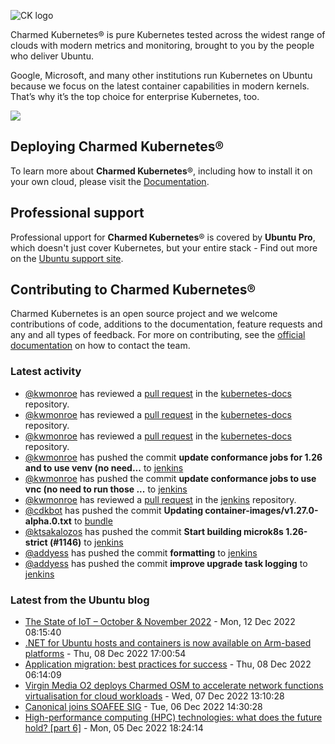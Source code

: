 ![CK logo](https://assets.ubuntu.com/v1/451d4cf4-Charmed+Kubernetes_RGB_onWhite_2022.svg)

Charmed Kubernetes® is pure Kubernetes tested across the widest range of clouds with modern metrics and monitoring, brought to you by the people who deliver Ubuntu.

Google, Microsoft, and many other institutions run Kubernetes on Ubuntu because we focus on the latest container capabilities in modern kernels. That’s why it’s the top choice for enterprise Kubernetes, too.

![](https://assets.ubuntu.com/v1/843c77b6-juju-at-a-glace.svg)

## Deploying Charmed Kubernetes®

To learn more about **Charmed Kubernetes**®, including how to install it on your own cloud, please visit the [Documentation][docs].

## Professional support

Professional upport for **Charmed Kubernetes**® is covered by **Ubuntu Pro**, which doesn't just cover Kubernetes, but your entire stack - Find out more on the [Ubuntu support site](https://ubuntu.com/support).

## Contributing to Charmed Kubernetes®

Charmed Kubernetes is an open source project and we welcome contributions of code, additions to the documentation, feature requests and any and all types of feedback. For more on contributing, see the [official documentation][get-in-touch] on how to contact the team.

<!-- LINKS -->
[docs]: https://ubuntu.com/kubernetes/docs
[get-in-touch]: https://ubuntu.com/kubernetes/docs/get-in-touch

### Latest activity

<!-- activity starts -->
 - [@kwmonroe](https://github.com/kwmonroe) has reviewed a [pull request](https://github.com/charmed-kubernetes/kubernetes-docs/pull/732) in the [kubernetes-docs](https://github.com/charmed-kubernetes/kubernetes-docs) repository.
 - [@kwmonroe](https://github.com/kwmonroe) has reviewed a [pull request](https://github.com/charmed-kubernetes/kubernetes-docs/pull/732) in the [kubernetes-docs](https://github.com/charmed-kubernetes/kubernetes-docs) repository.
 - [@kwmonroe](https://github.com/kwmonroe) has reviewed a [pull request](https://github.com/charmed-kubernetes/kubernetes-docs/pull/732) in the [kubernetes-docs](https://github.com/charmed-kubernetes/kubernetes-docs) repository.
 - [@kwmonroe](https://github.com/kwmonroe) has pushed the commit **update conformance jobs for 1.26 and to use venv (no need...** to [jenkins](https://github.com/charmed-kubernetes/jenkins)
 - [@kwmonroe](https://github.com/kwmonroe) has pushed the commit **update conformance jobs to use vnc (no need to run those ...** to [jenkins](https://github.com/charmed-kubernetes/jenkins)
 - [@kwmonroe](https://github.com/kwmonroe) has reviewed a [pull request](https://github.com/charmed-kubernetes/jenkins/pull/1144) in the [jenkins](https://github.com/charmed-kubernetes/jenkins) repository.
 - [@cdkbot](https://github.com/cdkbot) has pushed the commit **Updating container-images/v1.27.0-alpha.0.txt** to [bundle](https://github.com/charmed-kubernetes/bundle)
 - [@ktsakalozos](https://github.com/ktsakalozos) has pushed the commit **Start building microk8s 1.26-strict (#1146)** to [jenkins](https://github.com/charmed-kubernetes/jenkins)
 - [@addyess](https://github.com/addyess) has pushed the commit **formatting** to [jenkins](https://github.com/charmed-kubernetes/jenkins)
 - [@addyess](https://github.com/addyess) has pushed the commit **improve upgrade task logging** to [jenkins](https://github.com/charmed-kubernetes/jenkins)
<!-- activity ends -->

<!-- roadmap starts -->

<!-- roadmap ends -->

### Latest from the Ubuntu blog

<!-- blog starts -->
* [The State of IoT – October &#038; November 2022](https://ubuntu.com//blog/state-of-iot-october-november-2022) - Mon, 12 Dec 2022 08:15:40 
* [.NET for Ubuntu hosts and containers is now available on Arm-based platforms](https://ubuntu.com//blog/net-for-ubuntu-hosts-and-containers-is-now-available-on-arm-based-platforms) - Thu, 08 Dec 2022 17:00:54 
* [Application migration: best practices for success](https://ubuntu.com//blog/application-migration-best-practices-for-success) - Thu, 08 Dec 2022 06:14:09 
* [Virgin Media O2 deploys Charmed OSM to accelerate  network functions virtualisation for cloud workloads](https://ubuntu.com//blog/virgin-media-o2-deploys-charmed-osm-to-accelerate-network-functions-virtualisation-for-cloud-workloads) - Wed, 07 Dec 2022 13:10:28 
* [Canonical joins SOAFEE SIG](https://ubuntu.com//blog/canonical-joins-soafee-sig) - Tue, 06 Dec 2022 14:30:28 
* [High-performance computing (HPC) technologies: what does the future hold? [part 6]](https://ubuntu.com//blog/high-performance-computing-hpc-technologies-what-does-the-future-hold-part-6) - Mon, 05 Dec 2022 18:24:14 
<!-- blog ends -->
